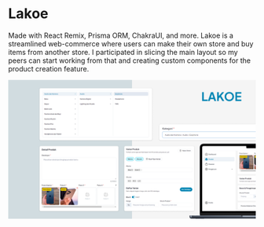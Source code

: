 # Lakoe

Made with React Remix, Prisma ORM, ChakraUI, and more. Lakoe is a streamlined web-commerce where users can make their own store and buy items from another store. I participated in slicing the main layout so my peers can start working from that and creating custom components for the product creation feature.

![Lakoe Mockup](/public/Lakoe%20-%20Desktop.png)
